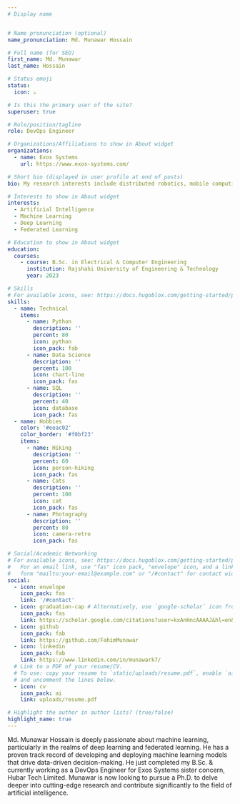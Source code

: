 ```yaml
---
# Display name


# Name pronunciation (optional)
name_pronunciation: Md. Munawar Hossain

# Full name (for SEO)
first_name: Md. Munawar
last_name: Hossain

# Status emoji
status:
  icon: ☕️

# Is this the primary user of the site?
superuser: true

# Role/position/tagline
role: DevOps Engineer

# Organizations/Affiliations to show in About widget
organizations:
  - name: Exos Systems
    url: https://www.exos-systems.com/

# Short bio (displayed in user profile at end of posts)
bio: My research interests include distributed robotics, mobile computing and programmable matter.

# Interests to show in About widget
interests:
  - Artificial Intelligence
  - Machine Learning
  - Deep Learning
  - Federated Learning

# Education to show in About widget
education:
  courses:
    - course: B.Sc. in Electrical & Computer Engineering
      institution: Rajshahi University of Engineering & Technology
      year: 2023

# Skills
# For available icons, see: https://docs.hugoblox.com/getting-started/page-builder/#icons
skills:
  - name: Technical
    items:
      - name: Python
        description: ''
        percent: 80
        icon: python
        icon_pack: fab
      - name: Data Science
        description: ''
        percent: 100
        icon: chart-line
        icon_pack: fas
      - name: SQL
        description: ''
        percent: 40
        icon: database
        icon_pack: fas
  - name: Hobbies
    color: '#eeac02'
    color_border: '#f0bf23'
    items:
      - name: Hiking
        description: ''
        percent: 60
        icon: person-hiking
        icon_pack: fas
      - name: Cats
        description: ''
        percent: 100
        icon: cat
        icon_pack: fas
      - name: Photography
        description: ''
        percent: 80
        icon: camera-retro
        icon_pack: fas

# Social/Academic Networking
# For available icons, see: https://docs.hugoblox.com/getting-started/page-builder/#icons
#   For an email link, use "fas" icon pack, "envelope" icon, and a link in the
#   form "mailto:your-email@example.com" or "/#contact" for contact widget.
social:
  - icon: envelope
    icon_pack: fas
    link: '/#contact'
  - icon: graduation-cap # Alternatively, use `google-scholar` icon from `ai` icon pack
    icon_pack: fas
    link: https://scholar.google.com/citations?user=kxAnHncAAAAJ&hl=en&oi=ao
  - icon: github
    icon_pack: fab
    link: https://github.com/FahimMunawar
  - icon: linkedin
    icon_pack: fab
    link: https://www.linkedin.com/in/munawark7/
  # Link to a PDF of your resume/CV.
  # To use: copy your resume to `static/uploads/resume.pdf`, enable `ai` icons in `params.yaml`,
  # and uncomment the lines below.
  - icon: cv
    icon_pack: ai
    link: uploads/resume.pdf

# Highlight the author in author lists? (true/false)
highlight_name: true
---
```

Md. Munawar Hossain is deeply passionate about machine learning, particularly in the realms of deep learning and federated learning. He has a proven track record of developing and deploying machine learning models that drive data-driven decision-making. He just completed my B.Sc. & currently working as a DevOps Engineer for Exos Systems sister concern, Hubar Tech Limited. Munawar is now looking to pursue a Ph.D. to delve deeper into cutting-edge research and contribute significantly to the field of artificial intelligence.
